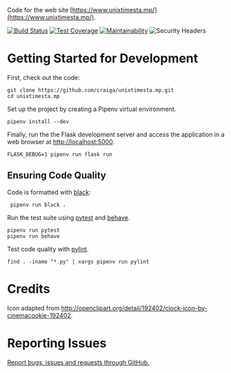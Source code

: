 Code for the web site [https://www.unixtimesta.mp/](https://www.unixtimesta.mp/).

[![Build Status](https://travis-ci.org/craiga/unixtimesta.mp.svg?branch=master)](https://travis-ci.org/craiga/unixtimesta.mp) [![Test Coverage](https://api.codeclimate.com/v1/badges/bd45bad0c1d6d7484bb0/test_coverage)](https://codeclimate.com/github/craiga/unixtimesta.mp/test_coverage) [![Maintainability](https://api.codeclimate.com/v1/badges/bd45bad0c1d6d7484bb0/maintainability)](https://codeclimate.com/github/craiga/unixtimesta.mp/maintainability)  ![Security Headers](https://img.shields.io/security-headers?url=https%3A%2F%2Fwww.unixtimesta.mp%2F)


# Getting Started for Development

First, check out the code:

    git clone https://github.com/craiga/unixtimesta.mp.git
    cd unixtimesta.mp

Set up the project by creating a Pipenv virtual environment.

    pipenv install --dev

Finally, run the the Flask development server and access the application in a web browser at [http://localhost:5000](http://localhost:5000).

    FLASK_DEBUG=1 pipenv run flask run


## Ensuring Code Quality

Code is formatted with [black](https://black.readthedocs.io/en/latest/):

     pipenv run black .

Run the test suite using [pytest](https://pytest.org/) and [behave](http://behave.readthedocs.io/en/latest/).

    pipenv run pytest
    pipenv run behave

Test code quality with [pylint](https://www.pylint.org).

    find . -iname "*.py" | xargs pipenv run pylint


# Credits

Icon adapted from http://openclipart.org/detail/192402/clock-icon-by-cinemacookie-192402.


# Reporting Issues

[Report bugs, issues and requests through GitHub.](https://github.com/craiga/unixtimesta.mp/issues)
